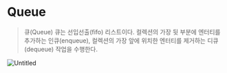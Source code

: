 # Queue

> 큐(Queue)
> 큐는 선입선출(fifo) 리스트이다. 컬렉션의 가장 뒷 부분에 엔터티를 추가하는 인큐(enqueue), 컬렉션의 가장 앞에 위치한 엔터티를 제거하는 디큐(dequeue) 작업을 수행한다.

![Untitled](https://github.com/trekhleb/javascript-algorithms/assets/67491015/307fea2f-75ca-4f1d-b424-87c4779f069e)

